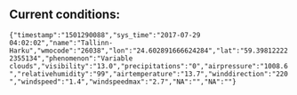 ## Current conditions: 
 ``` {"timestamp":"1501290088","sys_time":"2017-07-29 04:02:02","name":"Tallinn-Harku","wmocode":"26038","lon":"24.602891666624284","lat":"59.398122222355134","phenomenon":"Variable clouds","visibility":"13.0","precipitations":"0","airpressure":"1008.6","relativehumidity":"99","airtemperature":"13.7","winddirection":"220","windspeed":"1.4","windspeedmax":"2.7","NA":"","NA":""} ```
